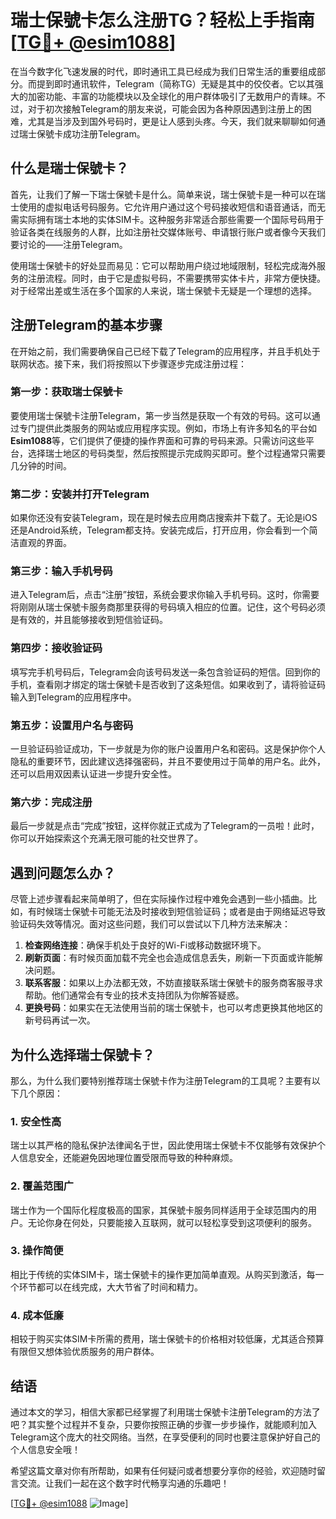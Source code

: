 # 瑞士保號卡怎么注册TG？轻松上手指南[[TG💪+ @esim1088](https://t.me/s/esim1088)]

在当今数字化飞速发展的时代，即时通讯工具已经成为我们日常生活的重要组成部分。而提到即时通讯软件，Telegram（简称TG）无疑是其中的佼佼者。它以其强大的加密功能、丰富的功能模块以及全球化的用户群体吸引了无数用户的青睐。不过，对于初次接触Telegram的朋友来说，可能会因为各种原因遇到注册上的困难，尤其是当涉及到国外号码时，更是让人感到头疼。今天，我们就来聊聊如何通过瑞士保號卡成功注册Telegram。

## 什么是瑞士保號卡？

首先，让我们了解一下瑞士保號卡是什么。简单来说，瑞士保號卡是一种可以在瑞士使用的虚拟电话号码服务。它允许用户通过这个号码接收短信和语音通话，而无需实际拥有瑞士本地的实体SIM卡。这种服务非常适合那些需要一个国际号码用于验证各类在线服务的人群，比如注册社交媒体账号、申请银行账户或者像今天我们要讨论的——注册Telegram。

使用瑞士保號卡的好处显而易见：它可以帮助用户绕过地域限制，轻松完成海外服务的注册流程。同时，由于它是虚拟号码，不需要携带实体卡片，非常方便快捷。对于经常出差或生活在多个国家的人来说，瑞士保號卡无疑是一个理想的选择。

## 注册Telegram的基本步骤

在开始之前，我们需要确保自己已经下载了Telegram的应用程序，并且手机处于联网状态。接下来，我们将按照以下步骤逐步完成注册过程：

### 第一步：获取瑞士保號卡

要使用瑞士保號卡注册Telegram，第一步当然是获取一个有效的号码。这可以通过专门提供此类服务的网站或应用程序实现。例如，市场上有许多知名的平台如**Esim1088**等，它们提供了便捷的操作界面和可靠的号码来源。只需访问这些平台，选择瑞士地区的号码类型，然后按照提示完成购买即可。整个过程通常只需要几分钟的时间。

### 第二步：安装并打开Telegram

如果你还没有安装Telegram，现在是时候去应用商店搜索并下载了。无论是iOS还是Android系统，Telegram都支持。安装完成后，打开应用，你会看到一个简洁直观的界面。

### 第三步：输入手机号码

进入Telegram后，点击“注册”按钮，系统会要求你输入手机号码。这时，你需要将刚刚从瑞士保號卡服务商那里获得的号码填入相应的位置。记住，这个号码必须是有效的，并且能够接收到短信验证码。

### 第四步：接收验证码

填写完手机号码后，Telegram会向该号码发送一条包含验证码的短信。回到你的手机，查看刚才绑定的瑞士保號卡是否收到了这条短信。如果收到了，请将验证码输入到Telegram的应用程序中。

### 第五步：设置用户名与密码

一旦验证码验证成功，下一步就是为你的账户设置用户名和密码。这是保护你个人隐私的重要环节，因此建议选择强密码，并且不要使用过于简单的用户名。此外，还可以启用双因素认证进一步提升安全性。

### 第六步：完成注册

最后一步就是点击“完成”按钮，这样你就正式成为了Telegram的一员啦！此时，你可以开始探索这个充满无限可能的社交世界了。

## 遇到问题怎么办？

尽管上述步骤看起来简单明了，但在实际操作过程中难免会遇到一些小插曲。比如，有时候瑞士保號卡可能无法及时接收到短信验证码；或者是由于网络延迟导致验证码失效等情况。面对这些问题，我们可以尝试以下几种方法来解决：

1. **检查网络连接**：确保手机处于良好的Wi-Fi或移动数据环境下。
2. **刷新页面**：有时候页面加载不完全也会造成信息丢失，刷新一下页面或许能解决问题。
3. **联系客服**：如果以上办法都无效，不妨直接联系瑞士保號卡的服务商客服寻求帮助。他们通常会有专业的技术支持团队为你解答疑惑。
4. **更换号码**：如果实在无法使用当前的瑞士保號卡，也可以考虑更换其他地区的新号码再试一次。

## 为什么选择瑞士保號卡？

那么，为什么我们要特别推荐瑞士保號卡作为注册Telegram的工具呢？主要有以下几个原因：

### 1. 安全性高

瑞士以其严格的隐私保护法律闻名于世，因此使用瑞士保號卡不仅能够有效保护个人信息安全，还能避免因地理位置受限而导致的种种麻烦。

### 2. 覆盖范围广

瑞士作为一个国际化程度极高的国家，其保號卡服务同样适用于全球范围内的用户。无论你身在何处，只要能接入互联网，就可以轻松享受到这项便利的服务。

### 3. 操作简便

相比于传统的实体SIM卡，瑞士保號卡的操作更加简单直观。从购买到激活，每一个环节都可以在线完成，大大节省了时间和精力。

### 4. 成本低廉

相较于购买实体SIM卡所需的费用，瑞士保號卡的价格相对较低廉，尤其适合预算有限但又想体验优质服务的用户群体。

## 结语

通过本文的学习，相信大家都已经掌握了利用瑞士保號卡注册Telegram的方法了吧？其实整个过程并不复杂，只要你按照正确的步骤一步步操作，就能顺利加入Telegram这个庞大的社交网络。当然，在享受便利的同时也要注意保护好自己的个人信息安全哦！

希望这篇文章对你有所帮助，如果有任何疑问或者想要分享你的经验，欢迎随时留言交流。让我们一起在这个数字时代畅享沟通的乐趣吧！

[[TG💪+ @esim1088](https://t.me/s/esim1088) ![Image](https://i.postimg.cc/4NQfJmqS/Snipaste-2025-05-13-00-14-12.png)]